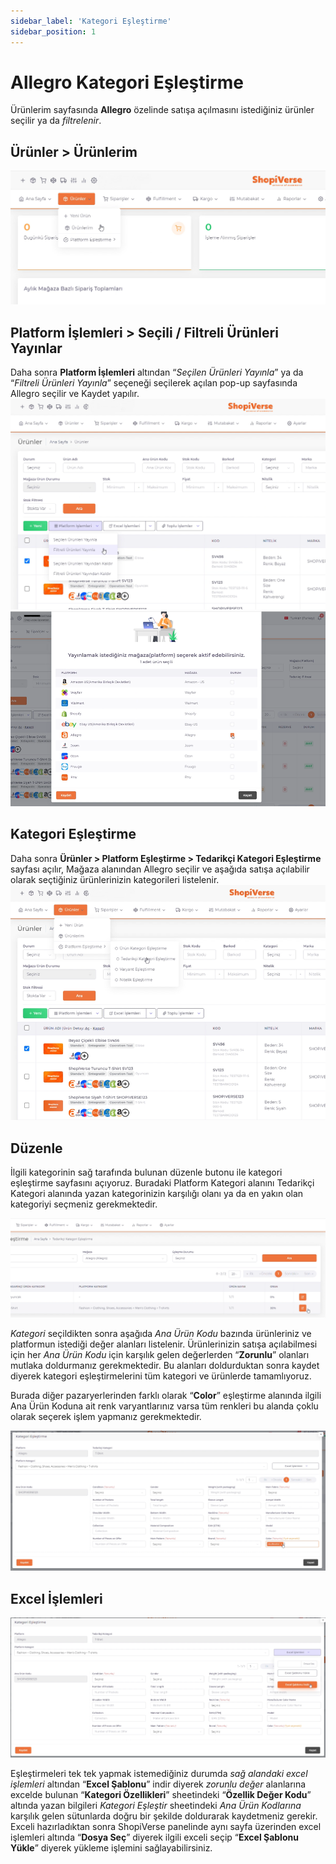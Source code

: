 ```yaml
---
sidebar_label: 'Kategori Eşleştirme'
sidebar_position: 1
---
```



# Allegro Kategori Eşleştirme

Ürünlerim sayfasında **Allegro** özelinde satışa açılmasını istediğiniz ürünler seçilir ya da *filtrelenir*.  
## Ürünler > Ürünlerim
![SvMyProducts](../allegro/img/svmyproducts.png)
## Platform İşlemleri > Seçili / Filtreli Ürünleri Yayınlar
Daha sonra **Platform İşlemleri** altından “*Seçilen Ürünleri Yayınla*” ya da “*Filtreli Ürünleri Yayınla*” seçeneği seçilerek açılan pop-up sayfasında Allegro seçilir ve Kaydet yapılır.
![FilterProducts](../allegro/img/filterproduct.png)
![AllegroSelected](../allegro/img/allegroselected.png)

## Kategori Eşleştirme

Daha sonra **Ürünler > Platform Eşleştirme > Tedarikçi Kategori Eşleştirme** sayfası açılır, Mağaza alanından Allegro seçilir ve aşağıda satışa açılabilir olarak seçtiğiniz ürünlerinizin kategorileri listelenir. 
![AllegroSupplierCategoryMatching](../allegro/img/suppliercaegorymatchingallegro.png)

## Düzenle

İlgili kategorinin sağ tarafında bulunan düzenle butonu ile kategori eşleştirme sayfasını açıyoruz. Buradaki Platform Kategori alanını Tedarikçi Kategori alanında yazan kategorinizin karşılığı olanı ya da en yakın olan kategoriyi seçmeniz gerekmektedir.

![EditAllegro](../allegro/img/edit%20allegro.png)

*Kategori* seçildikten sonra aşağıda *Ana Ürün Kodu* bazında ürünleriniz ve platformun istediği değer alanları listelenir. Ürünlerinizin satışa açılabilmesi için her *Ana Ürün Kodu* için karşılık gelen değerlerden “**Zorunlu**” olanları mutlaka doldurmanız gerekmektedir. Bu alanları doldurduktan sonra kaydet diyerek kategori eşleştirmelerini tüm kategori ve ürünlerde tamamlıyoruz. 

Burada diğer pazaryerlerinden farklı olarak “**Color**” eşleştirme alanında ilgili Ana Ürün Koduna ait renk varyantlarınız varsa tüm renkleri bu alanda çoklu olarak seçerek işlem yapmanız gerekmektedir. 

![AllegroCategory](../allegro/img/allegrocategory.png)

## Excel İşlemleri


![AllegroExcel](../allegro/img/axceldowvloadallegro.png)

Eşleştirmeleri tek tek yapmak istemediğiniz durumda *sağ alandaki excel işlemleri* altından “**Excel Şablonu**” indir diyerek *zorunlu değer* alanlarına excelde bulunan “**Kategori Özellikleri**” sheetindeki “**Özellik Değer Kodu**” altında yazan bilgileri *Kategori Eşleştir* sheetindeki *Ana Ürün Kodlarına* karşılık gelen sütunlarda doğru bir şekilde doldurarak kaydetmeniz gerekir. Exceli hazırladıktan sonra ShopiVerse panelinde aynı sayfa üzerinden excel işlemleri altında “**Dosya Seç**” diyerek ilgili exceli seçip “**Excel Şablonu Yükle**” diyerek yükleme işlemini sağlayabilirsiniz. 


